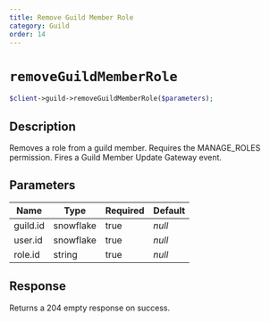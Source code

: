 ```yaml
---
title: Remove Guild Member Role
category: Guild
order: 14
---
```


# `removeGuildMemberRole`

```php
$client->guild->removeGuildMemberRole($parameters);
```

## Description

Removes a role from a guild member. Requires the MANAGE_ROLES permission.  Fires a Guild Member Update Gateway event.

## Parameters


Name | Type | Required | Default
--- | --- | --- | ---
guild.id | snowflake | true | *null*
user.id | snowflake | true | *null*
role.id | string | true | *null*

## Response

Returns a 204 empty response on success.

